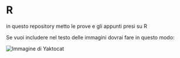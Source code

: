 # R
in questo repository metto le prove e gli appunti presi su R




Se vuoi includere nel testo delle immagini dovrai fare in questo modo:

![Immagine di Yaktocat](https://pbs.twimg.com/card_img/1515855144843362311/I-ZPHYFT?format=jpg&name=small)
